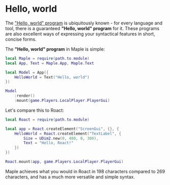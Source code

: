 # Hello, world

The ["Hello, world" program](https://en.wikipedia.org/wiki/%22Hello,_World!%22_program) is ubiquitously known - for every language and tool, there is a guaranteed **"Hello, world" program** for it. These programs are also excellent ways of expressing your syntactical features in short, concise forms.

The **"Hello, world" program** in Maple is simple:

```lua title="hello_world.luau"
local Maple = require(path.to.module)
local App, Text = Maple.App, Maple.Text

local Model = App({
    HelloWorld = Text("Hello, world")
})

Model 
    :render()
    :mount(game.Players.LocalPlayer.PlayerGui)
```

Let's compare this to Roact:

```lua title="hello_world.luau"
local Roact = require(path.to.module)

local app = Roact.createElement("ScreenGui", {}, {
    HelloWorld = Roact.createElement("TextLabel", {
        Size = UDim2.new(0, 400, 0, 300),
        Text = "Hello, Roact!"
    })
})

Roact.mount(app, game.Players.LocalPlayer.PlayerGui)
```

Maple achieves what you would in Roact in 198 characters compared to 269 characters, and has a much more versatile and simple syntax.
